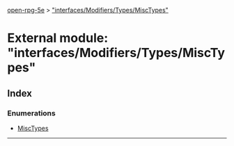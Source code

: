 [open-rpg-5e](../README.md) > ["interfaces/Modifiers/Types/MiscTypes"](../modules/_interfaces_modifiers_types_misctypes_.md)

# External module: "interfaces/Modifiers/Types/MiscTypes"

## Index

### Enumerations

* [MiscTypes](../enums/_interfaces_modifiers_types_misctypes_.misctypes.md)

---

